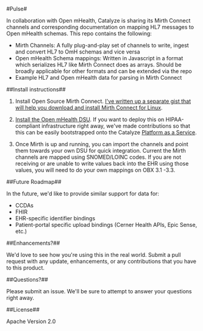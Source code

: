 #Pulse# 

In collaboration with Open mHealth, Catalyze is sharing its Mirth Connect channels and corresponding documentation on mapping HL7 messages to Open mHealth schemas. This repo contains the following:

- Mirth Channels: A fully plug-and-play set of channels to write, ingest and convert HL7 to OmH schemas and vice versa
- Open mHealth Schema mappings: Written in Javascript in a format which serializes HL7 like Mirth Connect does as arrays. Should be broadly applicable for other formats and can be extended via the repo
- Example HL7 and Open mHealth data for parsing in Mirth Connect

##Install instructions##

1) Install Open Source Mirth Connect. [I've written up a separate gist that will help you download and install Mirth Connect for Linux](https://gist.github.com/molsches/322bce27f21b65768f12).

2) [Install the Open mHealth DSU](https://github.com/openmhealth/omh-dsu-ri). If you want to deploy this on HIPAA-compliant infrastructure right away, we've made contributions so that this can be easily bootstrapped onto the Catalyze [Platform as a Service](https://catalyze.io/paas).

3) Once Mirth is up and running, you can import the channels and point them towards your own DSU for quick integration. Current the Mirth channels are mapped using SNOMED/LOINC codes. If you are not receiving or are unable to write values back into the EHR using those values, you will need to do your own mappings on OBX 3.1 -3.3. 

##Future Roadmap##

In the future, we'd like to provide similar support for data for: 

- CCDAs
- FHIR
- EHR-specific identifier bindings
- Patient-portal specific upload bindings (Cerner Health APIs, Epic Sense, etc.)

##Enhancements?##

We'd love to see how you're using this in the real world. Submit a pull request with any update, enhancements, or any contributions that you have to this product.


##Questions?##

Please submit an issue. We'll be sure to attempt to answer your questions right away.

##License##

Apache Version 2.0
